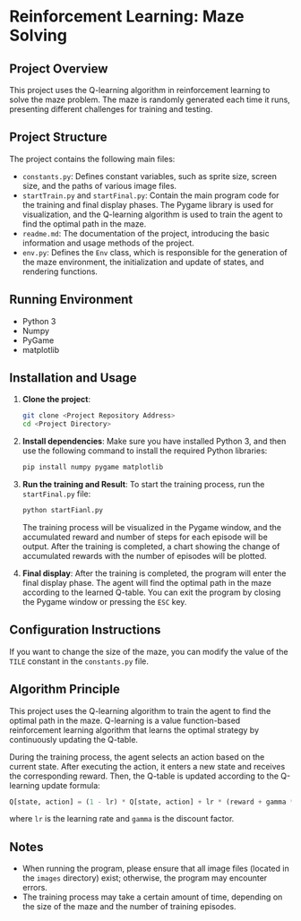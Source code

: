 # Reinforcement Learning: Maze Solving

## Project Overview
This project uses the Q-learning algorithm in reinforcement learning to solve the maze problem. The maze is randomly generated each time it runs, presenting different challenges for training and testing.

## Project Structure
The project contains the following main files:
- `constants.py`: Defines constant variables, such as sprite size, screen size, and the paths of various image files.
- `startTrain.py` and `startFinal.py`: Contain the main program code for the training and final display phases. The Pygame library is used for visualization, and the Q-learning algorithm is used to train the agent to find the optimal path in the maze.
- `readme.md`: The documentation of the project, introducing the basic information and usage methods of the project.
- `env.py`: Defines the `Env` class, which is responsible for the generation of the maze environment, the initialization and update of states, and rendering functions.

## Running Environment
- Python 3
- Numpy
- PyGame
- matplotlib

## Installation and Usage
1. **Clone the project**:
   ```sh
   git clone <Project Repository Address>
   cd <Project Directory>
   ```
2. **Install dependencies**:
   Make sure you have installed Python 3, and then use the following command to install the required Python libraries:
   ```sh
   pip install numpy pygame matplotlib
   ```
3. **Run the training and Result**:
   To start the training process, run the `startFinal.py` file:
   ```sh
   python startFianl.py
   ```
   The training process will be visualized in the Pygame window, and the accumulated reward and number of steps for each episode will be output. After the training is completed, a chart showing the change of accumulated rewards with the number of episodes will be plotted.

4. **Final display**:
   After the training is completed, the program will enter the final display phase. The agent will find the optimal path in the maze according to the learned Q-table. You can exit the program by closing the Pygame window or pressing the `ESC` key.

## Configuration Instructions
If you want to change the size of the maze, you can modify the value of the `TILE` constant in the `constants.py` file.

## Algorithm Principle
This project uses the Q-learning algorithm to train the agent to find the optimal path in the maze. Q-learning is a value function-based reinforcement learning algorithm that learns the optimal strategy by continuously updating the Q-table.

During the training process, the agent selects an action based on the current state. After executing the action, it enters a new state and receives the corresponding reward. Then, the Q-table is updated according to the Q-learning update formula:
```python
Q[state, action] = (1 - lr) * Q[state, action] + lr * (reward + gamma * np.max(Q[new_state, :]))
```
where `lr` is the learning rate and `gamma` is the discount factor.

## Notes
- When running the program, please ensure that all image files (located in the `images` directory) exist; otherwise, the program may encounter errors.
- The training process may take a certain amount of time, depending on the size of the maze and the number of training episodes.